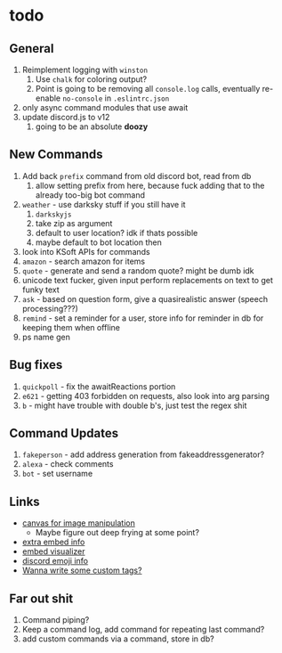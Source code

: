 # todo

## General

1. Reimplement logging with `winston`
   1. Use `chalk` for coloring output?
   2. Point is going to be removing all `console.log` calls, eventually re-enable `no-console` in `.eslintrc.json`
2. only async command modules that use await
3. update discord.js to v12
   1. going to be an absolute **doozy**

## New Commands

1. Add back `prefix` command from old discord bot, read from db
   1. allow setting prefix from here, because fuck adding that to the already too-big bot command
2. `weather` - use darksky stuff if you still have it
   1. `darkskyjs`
   2. take zip as argument
   3. default to user location? idk if thats possible
   4. maybe default to bot location then
3. look into KSoft APIs for commands
4. `amazon` - search amazon for items
5. `quote` - generate and send a random quote? might be dumb idk
6. unicode text fucker, given input perform replacements on text to get funky text
7. `ask` - based on question form, give a quasirealistic answer (speech processing???)
8. `remind` - set a reminder for a user, store info for reminder in db for keeping them when offline
9. ps name gen

## Bug fixes

1. `quickpoll` - fix the awaitReactions portion
2. `e621` - getting 403 forbidden on requests, also look into arg parsing
3. `b` - might have trouble with double b's, just test the regex shit

## Command Updates

1. `fakeperson` - add address generation from fakeaddressgenerator?
2. `alexa` - check comments
3. `bot` - set username

## Links

- [canvas for image manipulation](https://discordjs.guide/popular-topics/canvas.html#setting-up-canvas)
  - Maybe figure out deep frying at some point?
- [extra embed info](https://discordjs.guide/popular-topics/embeds.html#embed-preview)
- [embed visualizer](https://leovoel.github.io/embed-visualizer/)
- [discord emoji info](https://github.com/AnIdiotsGuide/discordjs-bot-guide/blob/master/coding-guides/using-emojis.md)
- [Wanna write some custom tags?](https://developer.mozilla.org/en-US/docs/Web/JavaScript/Reference/Template_literals#Tagged_templates)

## Far out shit

1. Command piping?
2. Keep a command log, add command for repeating last command?
3. add custom commands via a command, store in db?
